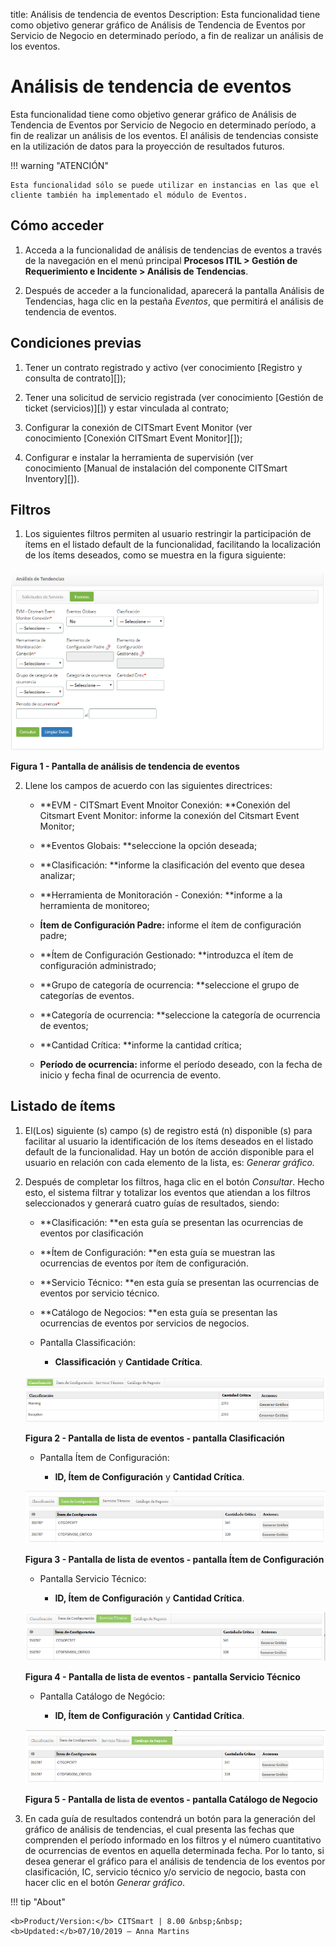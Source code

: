 title: Análisis de tendencia de eventos
Description: Esta funcionalidad tiene como objetivo generar gráfico de Análisis de Tendencia de Eventos por Servicio de Negocio en determinado período, a fin de realizar un análisis de los eventos.

# Análisis de tendencia de eventos

Esta funcionalidad tiene como objetivo generar gráfico de Análisis de Tendencia
de Eventos por Servicio de Negocio en determinado período, a fin de realizar un
análisis de los eventos. El análisis de tendencias consiste en la utilización de
datos para la proyección de resultados futuros.

!!! warning "ATENCIÓN"

    Esta funcionalidad sólo se puede utilizar en instancias en las que el
    cliente también ha implementado el módulo de Eventos.

Cómo acceder
------------

1.  Acceda a la funcionalidad de análisis de tendencias de eventos a través de
    la navegación en el menú principal **Procesos ITIL > Gestión de
    Requerimiento e Incidente > Análisis de Tendencias**.

2.  Después de acceder a la funcionalidad, aparecerá la pantalla Análisis de
    Tendencias, haga clic en la pestaña *Eventos*, que permitirá el análisis de
    tendencia de eventos.

Condiciones previas
-------------------

1.  Tener un contrato registrado y activo (ver conocimiento [Registro y consulta
    de contrato][]);

2.  Tener una solicitud de servicio registrada (ver conocimiento [Gestión de
    ticket (servicios)][]) y estar vinculada al contrato;

3.  Configurar la conexión de CITSmart Event Monitor (ver conocimiento [Conexión
    CITSmart Event Monitor][]);

4.  Configurar e instalar la herramienta de supervisión (ver
    conocimiento [Manual de instalación del componente CITSmart Inventory][]).

Filtros
-------

1.  Los siguientes filtros permiten al usuario restringir la participación de
    ítems en el listado default de la funcionalidad, facilitando la localización
    de los ítems deseados, como se muestra en la figura siguiente:

   ![trend 1](images/event-trends-1.png)
   
   **Figura 1 - Pantalla de análisis de tendencia de eventos**

2.  Llene los campos de acuerdo con las siguientes directrices:

    -   **EVM - CITSmart Event Mnoitor Conexión: **Conexión del Citsmart Event
    Monitor: informe la conexión del Citsmart Event Monitor;

    -   **Eventos Globais: **seleccione la opción deseada;

    -   **Clasificación: **informe la clasificación del evento que desea analizar;

    -   **Herramienta de Monitoración - Conexión: **informe a la herramienta de
    monitoreo;

    -   **Ítem de Configuración Padre:** informe el ítem de configuración padre;

    -   **Ítem de Configuración Gestionado: **introduzca el ítem de configuración
    administrado;

    -   **Grupo de categoría de ocurrencia: **seleccione el grupo de categorías de
    eventos.

    -   **Categoría de ocurrencia: **seleccione la categoría de ocurrencia de
    eventos;

    -   **Cantidad Crítica: **informe la cantidad crítica;

    -   **Período de ocurrencia:** informe el período deseado, con la fecha de
        inicio y fecha final de ocurrencia de evento.

Listado de ítems
----------------

1.  El(Los) siguiente (s) campo (s) de registro está (n) disponible (s) para
    facilitar al usuario la identificación de los ítems deseados en el listado
    default de la funcionalidad. Hay un botón de acción disponible para el
    usuario en relación con cada elemento de la lista, es: *Generar gráfico.*

2.  Después de completar los filtros, haga clic en el botón *Consultar*. Hecho
    esto, el sistema filtrar y totalizar los eventos que atiendan a los filtros
    seleccionados y generará cuatro guías de resultados, siendo:

    -   **Clasificación: **en esta guía se presentan las ocurrencias de eventos por
    clasificación

    -   **Ítem de Configuración: **en esta guía se muestran las ocurrencias de
    eventos por ítem de configuración.

    -   **Servicio Técnico: **en esta guía se presentan las ocurrencias de eventos
    por servicio técnico.

    -   **Catálogo de Negocios: **en esta guía se presentan las ocurrencias de
    eventos por servicios de negocios.

    -   Pantalla Classificación:

        -   **Classificación** y **Cantidade Crítica**.

    ![trend 1](images/event-trends-2.png)
    
    **Figura 2 - Pantalla de lista de eventos - pantalla Clasificación**

    -   Pantalla Ítem de Configuración:

        -   **ID, Ítem de Configuración** y **Cantidad Crítica**.

    ![trend 1](images/event-trends-3.png)
    
    **Figura 3 - Pantalla de lista de eventos - pantalla Ítem de Configuración**

    -   Pantalla Servicio Técnico:

        -   **ID, Ítem de Configuración** y **Cantidad Crítica**.

    ![trend 1](images/event-trends-4.png)
    
    **Figura 4 - Pantalla de lista de eventos - pantalla Servicio Técnico**

    -   Pantalla Catálogo de Negócio:

        -   **ID, Ítem de Configuración** y **Cantidad Crítica**.

    ![trend 1](images/event-trends-5.png)
    
    **Figura 5 - Pantalla de lista de eventos - pantalla Catálogo de Negocio**

3.  En cada guía de resultados contendrá un botón para la generación del gráfico
    de análisis de tendencias, el cual presenta las fechas que comprenden el
    período informado en los filtros y el número cuantitativo de ocurrencias de
    eventos en aquella determinada fecha. Por lo tanto, si desea generar el
    gráfico para el análisis de tendencia de los eventos por clasificación, IC,
    servicio técnico y/o servicio de negocio, basta con hacer clic en el
    botón *Generar gráfico*.

[1]:/es-es/citsmart-platform-7/additional-features/contract-management/use/register-contract.html
[2]:/es-es/citsmart-platform-7/processes/tickets/ticket-management.html
[3]:/es-es/citsmart-platform-7/additional-features/add-ons/event-monitor-connection.html
[4]:/es-es/citsmart-platform-7/additional-features/add-ons/inventory-installation.html

!!! tip "About"

    <b>Product/Version:</b> CITSmart | 8.00 &nbsp;&nbsp;
    <b>Updated:</b>07/10/2019 – Anna Martins
